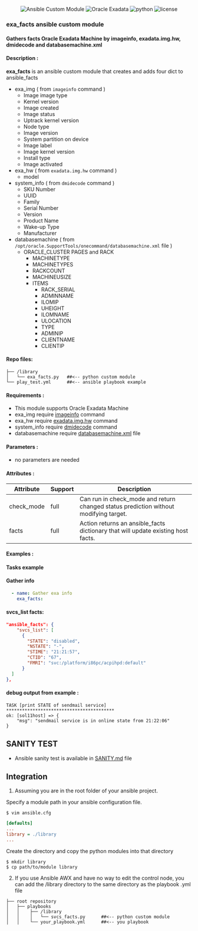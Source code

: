 <meta name="author" content="Marco Noce">
<meta name="description" content="Gathers facts about Oracle Exadata Machine">
<meta name="copyright" content="Marco Noce 2025">
<meta name="keywords" content="ansible, module, fact, oracle, exadata, imageinfo, dmidecode, exadata img hw, databasemachine.xml">

<div align="center">

![Ansible Custom Module][ansible-shield]
![Oracle Exadata][exadata-shield]
![python][python-shield]
![license][license-shield]

</div>


### exa_facts ansible custom module
#### Gathers facts Oracle Exadata Machine by imageinfo, exadata.img.hw, dmidecode and databasemachine.xml

#### Description :

<b>exa_facts</b> is an ansible custom module that creates and adds four dict to ansible_facts
* exa_img ( from <code>imageinfo</code> command )
  * Image image type
  * Kernel version
  * Image created
  * Image status
  * Uptrack kernel version
  * Node type
  * Image version
  * System partition on device
  * Image label
  * Image kernel version
  * Install type
  * Image activated
* exa_hw ( from <code>exadata.img.hw</code> command )
  * model
* system_info ( from <code>dmidecode</code> command )
  * SKU Number
  * UUID
  * Family
  * Serial Number
  * Version
  * Product Name
  * Wake-up Type
  * Manufacturer
* databasemachine ( from <code>/opt/oracle.SupportTools/onecommand/databasemachine.xml</code> file )
  * ORACLE_CLUSTER PAGES and RACK
    * MACHINETYPE
    * MACHINETYPES
    * RACKCOUNT
    * MACHINEUSIZE
    * ITEMS
      * RACK_SERIAL
      * ADMINNAME
      * ILOMIP
      * UHEIGHT
      * ILOMNAME
      * ULOCATION
      * TYPE
      * ADMINIP
      * CLIENTNAME
      * CLIENTIP

#### Repo files:

```
├── /library                
│   └── exa_facts.py   ##<-- python custom module
└── play_test.yml      ##<-- ansible playbook example
```

#### Requirements :

*  This module supports Oracle Exadata Machine
*  exa_img require [imageinfo] command
*  exa_hw require [exadata.img.hw] command
*  system_info require [dmidecode] command
*  databasemachine require [databasemachine.xml] file

#### Parameters :

*  no parameters are needed

#### Attributes :

|Attribute |Support|Description                                                                         |
|----------|-------|------------------------------------------------------------------------------------|
|check_mode|full   |Can run in check_mode and return changed status prediction without modifying target.|
|facts     |full   |Action returns an ansible_facts dictionary that will update existing host facts.    |

#### Examples :

#### Tasks example
#### Gather info
```yaml
  - name: Gather exa info
    exa_facts:
```
#### svcs_list facts:
```json
"ansible_facts": {
    "svcs_list": [
      {
        "STATE": "disabled",
        "NSTATE": "-",
        "STIME": "21:21:57",
        "CTID": "67",
        "FMRI": "svc:/platform/i86pc/acpihpd:default"
      }
  ]
},
```
#### debug output from example :
```
TASK [print STATE of sendmail service] *****************************************
ok: [sol11host] => {
    "msg": "sendmail service is in online state from 21:22:06"
}
```
## SANITY TEST

* Ansible sanity test is available in [SANITY.md] file

## Integration

1. Assuming you are in the root folder of your ansible project.

Specify a module path in your ansible configuration file.

```shell
$ vim ansible.cfg
```
```ini
[defaults]
...
library = ./library
...
```

Create the directory and copy the python modules into that directory

```shell
$ mkdir library
$ cp path/to/module library
```

2. If you use Ansible AWX and have no way to edit the control node, you can add the /library directory to the same directory as the playbook .yml file

```
├── root repository
│   ├── playbooks
│   │    ├── /library                
│   │    │   └── svcs_facts.py      ##<-- python custom module
│   │    └── your_playbook.yml      ##<-- you playbook
```   

[ansible-shield]: https://img.shields.io/badge/Ansible-custom%20module-blue?style=for-the-badge&logo=ansible&logoColor=lightgrey
[exadata-shield]: https://img.shields.io/badge/oracle-exadata-red?style=for-the-badge&logo=oracle&logoColor=red
[python-shield]: https://img.shields.io/badge/python-blue?style=for-the-badge&logo=python&logoColor=yellow
[license-shield]: https://img.shields.io/github/license/nomakcooper/svcs_facts?style=for-the-badge&label=LICENSE

[imageinfo]: https://docs.oracle.com/en/engineered-systems/exadata-database-machine/sagug/summary-software-and-firmware-components-oracle-exadata-storage-servers.html
[exadata.img.hw]: https://docs.oracle.com/en/engineered-systems/exadata-database-machine/dbmmn/determining-server-model.html
[dmidecode]: https://en.wikipedia.org/wiki/Dmidecode
[databasemachine.xml]: https://docs.oracle.com/cd/E24628_01/doc.121/e27442/ch3_discovery.htm
[SANITY.md]: SANITY.md
